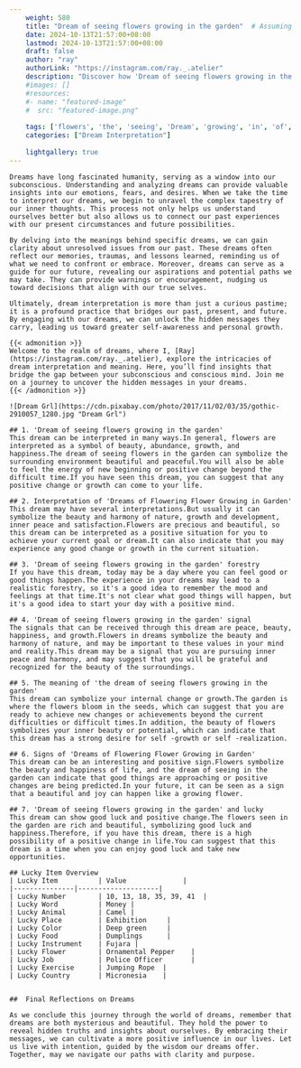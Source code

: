 ```yaml
---
    weight: 580
    title: "Dream of seeing flowers growing in the garden"  # Assuming 'title' column exists
    date: 2024-10-13T21:57:00+08:00
    lastmod: 2024-10-13T21:57:00+08:00
    draft: false
    author: "ray"
    authorLink: "https://instagram.com/ray._.atelier"
    description: "Discover how 'Dream of seeing flowers growing in the garden' can interpret your future and uncover its significant meanings in your life."
    #images: []
    #resources:
    #- name: "featured-image"
    #  src: "featured-image.png"
    
    tags: ['flowers', 'the', 'seeing', 'Dream', 'growing', 'in', 'of', 'garden']
    categories: ["Dream Interpretation"]
    
    lightgallery: true
---
```

    
    Dreams have long fascinated humanity, serving as a window into our subconscious. Understanding and analyzing dreams can provide valuable insights into our emotions, fears, and desires. When we take the time to interpret our dreams, we begin to unravel the complex tapestry of our inner thoughts. This process not only helps us understand ourselves better but also allows us to connect our past experiences with our present circumstances and future possibilities.
    
    By delving into the meanings behind specific dreams, we can gain clarity about unresolved issues from our past. These dreams often reflect our memories, traumas, and lessons learned, reminding us of what we need to confront or embrace. Moreover, dreams can serve as a guide for our future, revealing our aspirations and potential paths we may take. They can provide warnings or encouragement, nudging us toward decisions that align with our true selves.
    
    Ultimately, dream interpretation is more than just a curious pastime; it is a profound practice that bridges our past, present, and future. By engaging with our dreams, we can unlock the hidden messages they carry, leading us toward greater self-awareness and personal growth.
    
    {{< admonition >}}
    Welcome to the realm of dreams, where I, [Ray](https://instagram.com/ray._.atelier), explore the intricacies of dream interpretation and meaning. Here, you’ll find insights that bridge the gap between your subconscious and conscious mind. Join me on a journey to uncover the hidden messages in your dreams.
    {{< /admonition >}}
    
    ![Dream Grl](https://cdn.pixabay.com/photo/2017/11/02/03/35/gothic-2910057_1280.jpg "Dream Grl")
    
    ## 1. 'Dream of seeing flowers growing in the garden'
    This dream can be interpreted in many ways.In general, flowers are interpreted as a symbol of beauty, abundance, growth, and happiness.The dream of seeing flowers in the garden can symbolize the surrounding environment beautiful and peaceful.You will also be able to feel the energy of new beginning or positive change beyond the difficult time.If you have seen this dream, you can suggest that any positive change or growth can come to your life.
    
    ## 2. Interpretation of 'Dreams of Flowering Flower Growing in Garden'
    This dream may have several interpretations.But usually it can symbolize the beauty and harmony of nature, growth and development, inner peace and satisfaction.Flowers are precious and beautiful, so this dream can be interpreted as a positive situation for you to achieve your current goal or dream.It can also indicate that you may experience any good change or growth in the current situation.
    
    ## 3. 'Dream of seeing flowers growing in the garden' forestry
    If you have this dream, today may be a day where you can feel good or good things happen.The experience in your dreams may lead to a realistic forestry, so it's a good idea to remember the mood and feelings at that time.It's not clear what good things will happen, but it's a good idea to start your day with a positive mind.
    
    ## 4. 'Dream of seeing flowers growing in the garden' signal
    The signals that can be received through this dream are peace, beauty, happiness, and growth.Flowers in dreams symbolize the beauty and harmony of nature, and may be important to these values in your mind and reality.This dream may be a signal that you are pursuing inner peace and harmony, and may suggest that you will be grateful and recognized for the beauty of the surroundings.
    
    ## 5. The meaning of 'the dream of seeing flowers growing in the garden'
    This dream can symbolize your internal change or growth.The garden is where the flowers bloom in the seeds, which can suggest that you are ready to achieve new changes or achievements beyond the current difficulties or difficult times.In addition, the beauty of flowers symbolizes your inner beauty or potential, which can indicate that this dream has a strong desire for self -growth or self -realization.
    
    ## 6. Signs of 'Dreams of Flowering Flower Growing in Garden'
    This dream can be an interesting and positive sign.Flowers symbolize the beauty and happiness of life, and the dream of seeing in the garden can indicate that good things are approaching or positive changes are being predicted.In your future, it can be seen as a sign that a beautiful and joy can happen like a growing flower.
    
    ## 7. 'Dream of seeing flowers growing in the garden' and lucky
    This dream can show good luck and positive change.The flowers seen in the garden are rich and beautiful, symbolizing good luck and happiness.Therefore, if you have this dream, there is a high possibility of a positive change in life.You can suggest that this dream is a time when you can enjoy good luck and take new opportunities.
    
    ## Lucky Item Overview
    | Lucky Item          | Value              |
    |---------------|--------------------|
    | Lucky Number        | 10, 13, 18, 35, 39, 41  |
    | Lucky Word          | Money |
    | Lucky Animal        | Camel |
    | Lucky Place         | Exhibition     |
    | Lucky Color         | Deep green     |
    | Lucky Food          | Dumplings      |
    | Lucky Instrument    | Fujara |
    | Lucky Flower        | Ornamental Pepper    |
    | Lucky Job           | Police Officer       |
    | Lucky Exercise      | Jumping Rope  |
    | Lucky Country       | Micronesia    |
    
    
    ##  Final Reflections on Dreams
    
    As we conclude this journey through the world of dreams, remember that dreams are both mysterious and beautiful. They hold the power to reveal hidden truths and insights about ourselves. By embracing their messages, we can cultivate a more positive influence in our lives. Let us live with intention, guided by the wisdom our dreams offer. Together, may we navigate our paths with clarity and purpose.
    